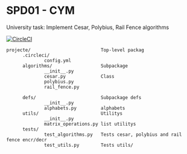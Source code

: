 # SPD01 - CYM
University task: Implement Cesar, Polybius, Rail Fence algorithms

[![CircleCI](https://circleci.com/gh/polsala/SPD01CryptYourMomma.svg?style=svg)](https://circleci.com/gh/polsala/SPD01CryptYourMomma)

```
projecte/                          Top-level packag
      .circleci/                   
              config.yml        
      algorithms/                  Subpackage 
              __init__.py
              cesar.py             Class
              polybius.py
              rail_fence.py

      defs/                        Subpackage defs
              __init__.py
              alphabets.py         alphabets
      utils/                       Utilitys
              __init__.py
              matrix_operations.py list utilitys
      tests/
              test_algorithms.py   Tests cesar, polybius and rail fence encr/decr
              test_utils.py        Tests utils/

```
